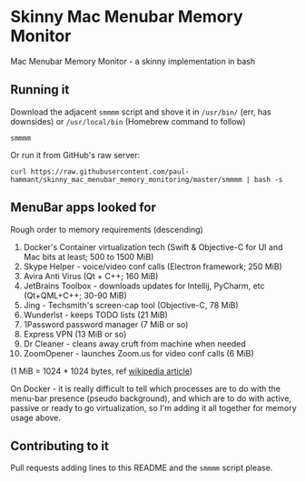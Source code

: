 # Skinny Mac Menubar Memory Monitor

Mac Menubar Memory Monitor - a skinny implementation in bash

## Running it

Download the adjacent `smmmm` script and shove it in `/usr/bin/` (err, has downsides) or `/usr/local/bin` (Homebrew command to follow)

```
smmmm
```

Or run it from GitHub's raw server:

```
curl https://raw.githubusercontent.com/paul-hammant/skinny_mac_menubar_memory_monitoring/master/smmmm | bash -s
```

## MenuBar apps looked for

Rough order to memory requirements (descending)

1. Docker's Container virtualization tech (Swift & Objective-C for UI and Mac bits at least; 500 to 1500 MiB)
1. Skype Helper - voice/video conf calls (Electron framework; 250 MiB)
1. Avira Anti Virus (Qt + C++; 160 MiB)
1. JetBrains Toolbox - downloads updates for Intellij, PyCharm, etc (Qt+QML+C++; 30-90 MiB)
1. Jing - Techsmith's screen-cap tool (Objective-C, 78 MiB)
1. Wunderlst - keeps TODO lists  (21 MiB)
1. 1Password password manager (7 MiB or so)
1. Express VPN (13 MiB or so)
1. Dr Cleaner - cleans away cruft from machine when needed
1. ZoomOpener - launches Zoom.us for video conf calls (6 MiB)

(1 MiB = 1024 * 1024 bytes, ref [wikipedia article](https://en.wikipedia.org/wiki/Mebibyte))

On Docker - it is really difficult to tell which processes are to do with the menu-bar presence (pseudo background), and which are to do with active, passive or ready to go virtualization, so I'm adding it all together for memory usage above.

## Contributing to it

Pull requests adding lines to this README and the `smmmm` script please.